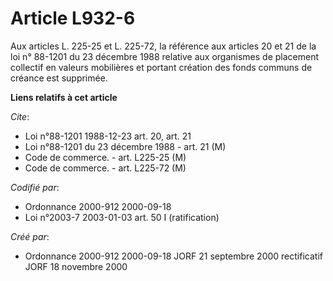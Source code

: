 # Article L932-6

Aux articles L. 225-25 et L. 225-72, la référence aux articles 20 et 21 de la loi n° 88-1201 du 23 décembre 1988 relative aux
organismes de placement collectif en valeurs mobilières et portant création des fonds communs de créance est supprimée.

**Liens relatifs à cet article**

_Cite_:

  - Loi n°88-1201 1988-12-23 art. 20, art. 21
  - Loi n°88-1201 du 23 décembre 1988 - art. 21 (M)
  - Code de commerce. - art. L225-25 (M)
  - Code de commerce. - art. L225-72 (M)

_Codifié par_:

  - Ordonnance 2000-912 2000-09-18
  - Loi n°2003-7 2003-01-03 art. 50 I (ratification)

_Créé par_:

  - Ordonnance 2000-912 2000-09-18 JORF 21 septembre 2000 rectificatif JORF 18 novembre 2000
